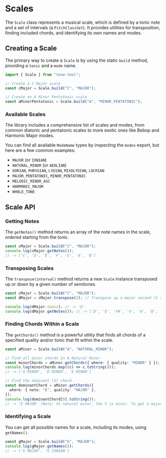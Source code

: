 # Scales

The `Scale` class represents a musical scale, which is defined by a tonic note and a set of intervals (a `PitchClassSet`). It provides utilities for transposition, finding included chords, and identifying its own names and modes.

## Creating a Scale

The primary way to create a `Scale` is by using the static `build` method, providing a `tonic` and a `mode` name.

```typescript
import { Scale } from "tone-tool";

// Create a C Major scale
const cMajor = Scale.build("C", "MAJOR");

// Create an A Minor Pentatonic scale
const aMinorPentatonic = Scale.build("A", "MINOR_PENTATONIC");
```

### Available Scales

The library includes a comprehensive list of scales and modes, from common diatonic and pentatonic scales to more exotic ones like Bebop and Harmonic Major modes.

You can find all available `ModeName` types by inspecting the `modes` export, but here are a few common examples:

- `MAJOR` (or `IONIAN`)
- `NATURAL_MINOR` (or `AEOLIAN`)
- `DORIAN`, `PHRYGIAN`, `LYDIAN`, `MIXOLYDIAN`, `LOCRIAN`
- `MAJOR_PENTATONIC`, `MINOR_PENTATONIC`
- `MELODIC_MINOR_ASC`
- `HARMONIC_MAJOR`
- `WHOLE_TONE`

## Scale API

### Getting Notes

The `getNotes()` method returns an array of the note names in the scale, ordered starting from the tonic.

```typescript
const cMajor = Scale.build("C", "MAJOR");
console.log(cMajor.getNotes());
// -> ['C', 'D', 'E', 'F', 'G', 'A', 'B']
```

### Transposing Scales

The `transpose(interval)` method returns a new `Scale` instance transposed up or down by a given number of semitones.

```typescript
const cMajor = Scale.build("C", "MAJOR");
const dMajor = cMajor.transpose(2); // Transpose up a major second (2 semitones)

console.log(dMajor.tonic); // -> 'D'
console.log(dMajor.getNotes()); // -> ['D', 'E', 'F#', 'G', 'A', 'B', 'C#']
```

### Finding Chords Within a Scale

The `getChords()` method is a powerful utility that finds all chords of a specified quality and/or tonic that fit within the scale.

```typescript
const aMinor = Scale.build("A", "NATURAL_MINOR");

// Find all minor chords in A Natural Minor
const minorChords = aMinor.getChords({ where: { quality: "MINOR" } });
console.log(minorChords.map((c) => c.toString()));
// -> ['A MINOR', 'D MINOR', 'E MINOR']

// Find the dominant (V) chord
const dominantChord = aMinor.getChords({
  where: { note: "E", quality: "MAJOR" },
});
console.log(dominantChord[0].toString());
// -> 'E MAJOR' (Note: In natural minor, the V is minor. To get a major V, you'd use Harmonic Minor)
```

### Identifying a Scale

You can get all possible names for a scale, including its modes, using `getNames()`.

```typescript
const gMajor = Scale.build("G", "MAJOR");
console.log(gMajor.getNames());
// -> ['G MAJOR', 'G IONIAN']
```
